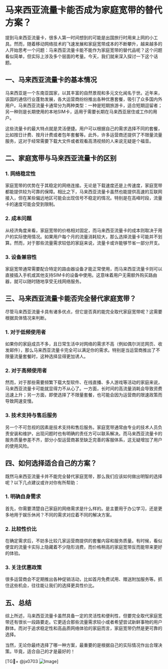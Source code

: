 # 马来西亚流量卡能否成为家庭宽带的替代方案？

提到马来西亚流量卡，很多人第一时间想到的可能是出国旅行时用来上网的小工具。然而，随着移动网络技术的飞速发展和家庭宽带成本的不断攀升，越来越多的人开始思考一个问题：马来西亚流量卡能不能作为家庭宽带的替代品呢？这个问题看似简单，但实际上涉及多个层面的考量。今天，我们就来深入探讨一下这个话题。

## 一、马来西亚流量卡的基本情况

马来西亚是一个东南亚国家，以其丰富的自然景观和多元文化闻名于世。近年来，该国的通信行业蓬勃发展，各大运营商纷纷推出各种优惠套餐，吸引了众多国内外用户。马来西亚流量卡通常分为两种类型：一种是短期旅游卡，适合短期逗留者；另一种则是长期使用的本地SIM卡，适用于需要长期在马来西亚居住或工作的用户。

这些流量卡的最大特点就是灵活便捷。用户可以根据自己的需求选择不同的套餐，比如按日计费、按月计费或者包年套餐等。此外，许多运营商还提供了不限量流量服务，这对于经常需要下载大文件或者观看高清视频的人来说无疑是个福音。

## 二、家庭宽带与马来西亚流量卡的区别

### 1. 网络稳定性

家庭宽带的优势在于其稳定的网络连接。无论是下载速度还是上传速度，家庭宽带都能提供较为可靠的保障。相比之下，马来西亚流量卡虽然也能提供高速的互联网接入，但在某些偏远地区可能会出现信号不稳定的情况。特别是在高峰时段，流量卡的速度可能会受到限制。

### 2. 成本问题

从经济角度来看，家庭宽带的价格相对固定，而马来西亚流量卡的成本则取决于用户的实际使用情况。如果用户每个月的流量消耗较大，那么选择流量卡可能并不划算。然而，对于那些流量需求较低的家庭来说，流量卡或许能够节省一部分开支。

### 3. 设备兼容性

家庭宽带通常需要配合特定的路由器设备才能正常使用，而马来西亚流量卡则可以直接插入手机或其他支持SIM卡的设备中使用。这意味着用户无需额外购买路由器，就可以随时随地享受无线网络服务。

## 三、马来西亚流量卡能否完全替代家庭宽带？

尽管马来西亚流量卡具有诸多优点，但它是否真的能完全取代家庭宽带呢？这需要根据具体情况来判断。

### 1. 对于低频使用者

如果你的家庭成员不多，且日常生活中对网络的需求不高（例如偶尔浏览网页、收发邮件），那么马来西亚流量卡完全可以满足你的需求。特别是当运营商推出了不限量流量套餐时，这种选择显得更加诱人。

### 2. 对于高频使用者

然而，对于那些需要频繁下载大型软件、在线直播、多人游戏等活动的家庭来说，马来西亚流量卡可能就显得力不从心了。一方面，长时间的高流量消耗会导致资费迅速上升；另一方面，即使选择了不限量套餐，也可能会因为运营商的限速政策而导致网速变慢。

### 3. 技术支持与售后服务

另一个不可忽视的因素是技术支持和售后服务。家庭宽带通常由专业的技术人员负责安装和维护，出现问题时也有明确的责任方可以联系解决。而马来西亚流量卡的服务质量参差不齐，部分小型运营商甚至缺乏完善的客服体系，这无疑增加了用户的使用风险。

## 四、如何选择适合自己的方案？

既然马来西亚流量卡并不能完全替代家庭宽带，那么我们应该如何做出明智的选择呢？以下几点建议或许对你有所帮助：

### 1. 明确自身需求

首先，你需要清楚自己家庭的网络需求是什么样的。是主要用于办公学习，还是更多地用于娱乐休闲？不同的需求对应着不同的解决方案。

### 2. 比较性价比

在确定需求后，不妨多比较几家运营商提供的套餐内容和服务质量。有时候，看似便宜的流量卡实际上隐藏着不少隐形消费，而价格稍高的家庭宽带反而能带来更好的体验。

### 3. 关注优惠政策

很多运营商会不定期推出各种促销活动，比如首月免费试用、赠送附加服务等。抓住这些机会，往往能让我们的选择更具性价比。

## 五、总结

综上所述，马来西亚流量卡虽然具备一定的灵活性和便利性，但要完全取代家庭宽带还有很长一段路要走。它更适合那些流量需求较小或者希望尝试新鲜事物的用户群体。而对于追求稳定性和高品质网络体验的家庭而言，家庭宽带仍然是更可靠的选择。

当然，无论你最终选择了哪一种方案，最重要的是根据自己的实际情况作出合理决策。毕竟，适合自己的才是最好的！

[TG💪+ @jx0703 ![Image](https://github.com/user-attachments/assets/dbca1d08-cadb-493c-b0ec-ad6f7a83f270)]
